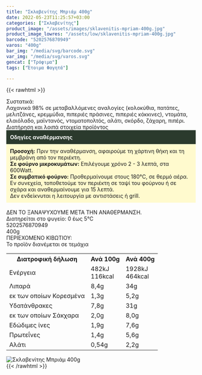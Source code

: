 ```yaml
---
title: "Σκλαβενίτης Μπριάμ 400g"
date: 2022-05-23T11:25:57+03:00
categories: ["Σκλαβενίτης"]
product_image: "/assets/images/sklavenitis-mpriam-400g.jpg"
product_image_lowres: "/assets/low/sklavenitis-mpriam-400g.jpg"
barcode: "5202576870949"
varos: "400g"
bar_img: "/media/svg/barcode.svg"
var_img: "/media/svg/varos.svg"
gencat: ["Τρόφιμα"]
tags: ["Έτοιμα Φαγητά"]

---
```

{{< rawhtml >}}

<div class="sload561"><div class="product"><div id="sistatika">Συστατικά:</div><div class="alltext">Λαχανικά 98% σε μεταβαλλόμενες αναλογίες (κολοκύθια, πατάτες, μελιτζάνες, κρεμμύδια, πιπεριές πράσινες, πιπεριές κόκκινες), ντομάτα, ελαιόλαδο, μαϊντανός, ντοματοπολτός, αλάτι, σκόρδο, ζάχαρη, πιπέρι.</div><div id="loipa">Διατήρηση και λοιπά στοιχεία προϊόντος</div><div class="alltext"><div style="background:#2b3a2d;padding:10px;color:#fff"><b>Οδηγίες αναθέρμανσης</b></div><div style="background:#ffface;padding:10px;"><b>Προσοχή:</b> Πριν την αναθέρμανση, αφαιρούμε τη χάρτινη θήκη και τη μεμβράνη από τον περιέκτη.<br><b>Σε φούρνο μικροκυμάτων:</b> Επιλέγουμε χρόνο 2 - 3 λεπτά, στα 600Watt.<br><b>Σε συμβατικό φούρνο:</b> Προθερμαίνουμε στους 180°C, σε θερμό αέρα. Εν συνεχεία, τοποθετούμε τον περιέκτη σε ταψί του φούρνου ή σε σχάρα και αναθερμαίνουμε για 15 λεπτά.<br>Δεν ενδείκνυται η λειτουργία με αντιστάσεις ή grill.</div><br>ΔΕΝ ΤΟ ΞΑΝΑΨΥΧΟΥΜΕ ΜΕΤΑ ΤΗΝ ΑΝΑΘΕΡΜΑΝΣΗ.<br>Διατηρείται στο ψυγείο: 0 έως 5°C<br></div><div id="barcode"><div id="barimage1"></div><span id="bartext">5202576870949</span></div><div id="varos"><div id="varosimage1"></div><span id="varostext">400g</span></div><div id="kivotio">ΠΕΡΙΕΧΟΜΕΝΟ ΚΙΒΩΤΙΟΥ:<br>Το προϊόν διανέμεται σε τεμάχια</div><div class="tabout">
<table id="diatable"><tbody><tr><th>Διατροφική δήλωση</th><th>Ανά 100g</th><th>Ανά 400g</th></tr><tr><td class="texr2">Ενέργεια</td><td class="texr">482kJ<br>116kcal</td><td class="texr">1928kJ<br>464kcal</td></tr><tr><td class="texr2">Λιπαρά</td><td class="texr">8,4g</td><td class="texr">34g</td></tr><tr><td class="gray">εκ των οποίων Κορεσµένα</td><td class="gray2">1,3g</td><td class="gray2">5,2g</td></tr><tr><td class="texr2">Yδατάνθρακες</td><td class="texr">7,8g</td><td class="texr">31g</td></tr><tr><td class="gray">εκ των οποίων Σάκχαρα</td><td class="gray2">2,0g</td><td class="gray2">8,0g</td></tr><tr><td class="texr2">Eδώδιμες ίνες</td><td class="texr">1,9g</td><td class="texr">7,6g</td></tr><tr><td class="texr2">Πρωτεΐνες</td><td class="texr">1,4g</td><td class="texr">5,6g</td></tr><tr><td class="texr2">Αλάτι</td><td class="texr">0,54g</td><td class="texr">2,2g</td></tr></tbody></table>


</div><p></p><div class="pimg"><img alt="Σκλαβενίτης Μπριάμ 400g" title="Σκλαβενίτης Μπριάμ 400g" src="/assets/images/sklavenitis-mpriam-400g.jpg"></div></div></div>
{{< /rawhtml >}}


